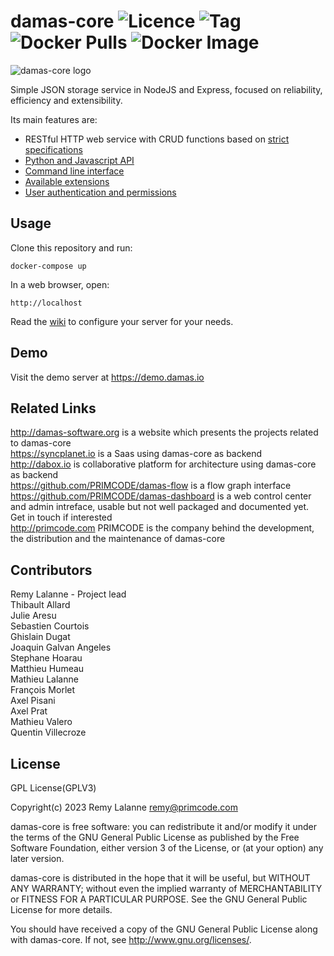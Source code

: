 # damas-core ![Licence](https://img.shields.io/github/license/remyla/damas-core.svg) ![Tag](https://img.shields.io/github/tag/remyla/damas-core.svg) ![Docker Pulls](https://img.shields.io/docker/pulls/zankia/damas-node.svg) ![Docker Image](https://images.microbadger.com/badges/image/zankia/damas-node.svg)

<img src="http://damas-software.org/bin/damas-core_logo.svg?t=2" alt="damas-core logo"/>

Simple JSON storage service in NodeJS and Express, focused on reliability, efficiency and extensibility.

Its main features are:
* RESTful HTTP web service with CRUD functions based on [strict specifications](https://github.com/remyla/damas-core/wiki/4-Specifications)
* [Python and Javascript API](https://github.com/remyla/damas-core/wiki/3-API-reference)
* [Command line interface](https://github.com/remyla/damas-core/blob/master/cli/README.md)
* [Available extensions](https://github.com/remyla/damas-core/wiki/Extensions)
* [User authentication and permissions](https://github.com/remyla/damas-core/wiki/Authentication)

## Usage
Clone this repository and run:
```
docker-compose up
```
In a web browser, open:
```
http://localhost
```
Read the [wiki](https://github.com/remyla/damas-core/wiki) to configure your server for your needs.

## Demo
Visit the demo server at https://demo.damas.io

## Related Links
http://damas-software.org is a website which presents the projects related to damas-core  
https://syncplanet.io is a Saas using damas-core as backend  
http://dabox.io is collaborative platform for architecture using damas-core as backend  
https://github.com/PRIMCODE/damas-flow is a flow graph interface  
https://github.com/PRIMCODE/damas-dashboard is a web control center and admin intreface, usable but not well packaged and documented yet. Get in touch if interested  
http://primcode.com PRIMCODE is the company behind the development, the distribution and the maintenance of damas-core

## Contributors
Remy Lalanne - Project lead  
Thibault Allard  
Julie Aresu  
Sebastien Courtois  
Ghislain Dugat  
Joaquin Galvan Angeles  
Stephane Hoarau  
Matthieu Humeau  
Mathieu Lalanne  
François Morlet  
Axel Pisani  
Axel Prat  
Mathieu Valero  
Quentin Villecroze

## License
GPL License(GPLV3)

Copyright(c) 2023 Remy Lalanne remy@primcode.com

damas-core is free software: you can redistribute it and/or modify
it under the terms of the GNU General Public License as published by
the Free Software Foundation, either version 3 of the License, or
(at your option) any later version.

damas-core is distributed in the hope that it will be useful,
but WITHOUT ANY WARRANTY; without even the implied warranty of
MERCHANTABILITY or FITNESS FOR A PARTICULAR PURPOSE.  See the
GNU General Public License for more details.

You should have received a copy of the GNU General Public License
along with damas-core.  If not, see <http://www.gnu.org/licenses/>.
